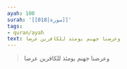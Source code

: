 ```yaml
---
ayah: 100
surah: '[[018|سورة]]'
tags:
- quran/ayah
text: وعرضنا جهنم يومئذ للكافرين عرضا
---
```

> وعرضنا جهنم يومئذ للكافرين عرضا

